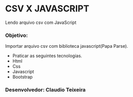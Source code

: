 # CSV X JAVASCRIPT

Lendo arquivo csv com JavaScript

### Objetivo:

Importar arquivo csv com biblioteca javascript(Papa Parse).

* Praticar as seguintes tecnologias.
* Html
* Css
* Javascript
* Bootstrap

### Desenvolvedor: Claudio Teixeira
